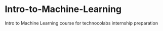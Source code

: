 # Intro-to-Machine-Learning
Intro to Machine Learning course for technocolabs internship preparation
